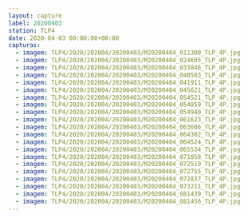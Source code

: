 ```yaml
---
layout: capture
label: 20200403
station: TLP4
date: 2020-04-03 00:00:00+00:00
capturas:
  - imagem: TLP4/2020/202004/20200403/M20200404_011300_TLP_4P.jpg
  - imagem: TLP4/2020/202004/20200403/M20200404_024605_TLP_4P.jpg
  - imagem: TLP4/2020/202004/20200403/M20200404_033846_TLP_4P.jpg
  - imagem: TLP4/2020/202004/20200403/M20200404_040503_TLP_4P.jpg
  - imagem: TLP4/2020/202004/20200403/M20200404_041911_TLP_4P.jpg
  - imagem: TLP4/2020/202004/20200403/M20200404_045621_TLP_4P.jpg
  - imagem: TLP4/2020/202004/20200403/M20200404_054521_TLP_4P.jpg
  - imagem: TLP4/2020/202004/20200403/M20200404_054859_TLP_4P.jpg
  - imagem: TLP4/2020/202004/20200403/M20200404_054940_TLP_4P.jpg
  - imagem: TLP4/2020/202004/20200403/M20200404_061623_TLP_4P.jpg
  - imagem: TLP4/2020/202004/20200403/M20200404_063606_TLP_4P.jpg
  - imagem: TLP4/2020/202004/20200403/M20200404_064302_TLP_4P.jpg
  - imagem: TLP4/2020/202004/20200403/M20200404_064524_TLP_4P.jpg
  - imagem: TLP4/2020/202004/20200403/M20200404_065534_TLP_4P.jpg
  - imagem: TLP4/2020/202004/20200403/M20200404_071058_TLP_4P.jpg
  - imagem: TLP4/2020/202004/20200403/M20200404_072519_TLP_4P.jpg
  - imagem: TLP4/2020/202004/20200403/M20200404_072755_TLP_4P.jpg
  - imagem: TLP4/2020/202004/20200403/M20200404_072837_TLP_4P.jpg
  - imagem: TLP4/2020/202004/20200403/M20200404_073211_TLP_4P.jpg
  - imagem: TLP4/2020/202004/20200403/M20200404_081439_TLP_4P.jpg
  - imagem: TLP4/2020/202004/20200403/M20200404_081456_TLP_4P.jpg
---
```

